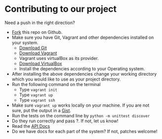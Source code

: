 # Contributing to our project

Need a push in the right direction?

* [Fork](https://github.com/fossasia/open-event-orga-server/fork) this repo on Github.
* Make sure you have Git, Vagrant and other dependencies installed on your system.
    * [Download Git](https://git-scm.com/downloads)
    * [Download Vagrant](https://www.vagrantup.com/downloads-archive.html)
    * Vagrant uses virtualBox as its provider.
    * [Download VirtualBox](https://www.virtualbox.org/wiki/Downloads)
    * Install the dependencies according to your Operating system.
* After installing the above dependencies change your working directory which you would like to use as your project directory.
* Run the following command on the terminal
    * Type ```vagrant init```
    * Type ```vagrant up```
    * Type ```vagrant ssh```
* Make sure ```vagrant up``` works locally on your machine. If you are not sure, put the output in a [Gist](https://gist.github.com).
* Run the tests on the command line by ```python -m unittest discover```
* Do they run correctly and pass ?. If not, let us know!
* Read the [API Docs](https://github.com/fossasia/open-event/blob/master/API.md)
* Do we have docs for each part of the system? If not, patches welcome!